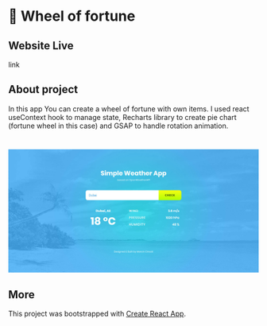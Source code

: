 # 🎰 Wheel of fortune

## Website Live

link

## About project

In this app You can create a wheel of fortune with own items. I used react useContext hook to manage state, Recharts library to create pie chart (fortune wheel in this case) and GSAP to handle rotation animation.

#

![Website screen](https://raw.githubusercontent.com/cirocki/Weather-App/master/src/images/weatherappscreen.jpg)

## More

This project was bootstrapped with [Create React App](https://github.com/facebook/create-react-app).
